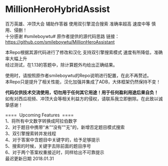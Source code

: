 # MillionHeroHybridAssist
百万英雄、冲顶大会 辅助作答器 使用双引擎混合搜索 准确率超高 速度中等 慎用、侵删！<br>
十分感谢 #smileboywtu# 原作者提供的源代码思路 链接：<link>https://github.com/smileboywtu/MillionHeroAssistant</link><br>

本Repo根据其源代码进行了修改和汉化 支持双引擎搜索模式 速度有所降低，准确率大幅上升<br>
经过测试，在1.13的答题中，除计算题外均给出正确结果。<br>

使用时，请按照原作者smileboywtu的Repo说明进行配置，在此不再赘述。<br>
本Repo只是提升了相关性能，汉化加强并集成了ADB，大体框架仍然保持不变！<br>

<b>代码仅供技术交流使用，切勿用于任何其它用途！用于任何盈利用途后果自负！</b><br>
如有对西瓜视频、冲顶大会等相关利益方的侵权，请联系我立即删除。在此致以诚挚感谢！<br>

====  Upcoming Features  ====<br>1、将所有中文数字转换成阿拉伯数字<br>2、对于题目中携带“未”“没有”"无"的，新增否定题目模式搜索<br>3、双引擎搜索转并发线程<br>4、对于答案中含题目中关键字的，给予足够提示<br>5、搜索的时候，关键字去除前面的题目序号<br>6、对于两个答案权重接近时，同样给出不可靠提示<br>最迟更新日期 2018.01.31
